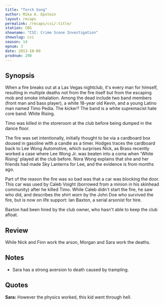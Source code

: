 ```yaml
---
title: "Torch Song"
author: Mika A. Epstein
layout: recaps
permalink: /recaps/csi/:title/
station: CBS
showname: "CSI: Crime Scene Investigation"
showslug: csi
season: 14
epnum: 3
date: 2013-10-09
prodnum: 298
---
```


## Synopsis

When a fire breaks out at a Las Vegas nightclub, it's every man for himself, resulting in multiple deaths not from the fire itself but from the escaping mob and smoke inhalation. Among the dead include two band members (front man and bass player), a white 18-year old Kevin, and a young Latino man named Timo Pedia. The kicker? The band is a white supremacist hate core band: White Rising.

Timo was killed in the storeroom at the club before being dumped in the dance floor.

The fire was set intentionally, initially thought to be via a cardboard box doused in gasoline with a candle as a timer. Hodges traces the cardboard back to Lee Wong Automotive, which surprises Nick, as Brass recently worked a case where Lee Wong Jr. was beaten into a coma when 'White Rising' played at the club before. Nora Wong explains that she and her friends had made Sky Lanterns for Lee, and the evidence is from months ago.

Part of the reason the fire was so bad was that a car was blocking the door. This car was used by Caleb Voight (borrowed from a minion in his skinhead community) after he killed Timo. While Caleb didn't start the fire, he saw who did, and describes the shirt worn by the John Doe who survived the fire, but is now on life support: Ian Baxton, a serial arsonist for hire.

Baxton had been hired by the club owner, who hasn't able to keep the club afloat.

## Review

While Nick and Finn work the arson, Morgan and Sara work the deaths.

## Notes

* Sara has a strong aversion to death caused by trampling.

## Quotes

**Sara:** However the physics worked, this kid went through hell.
